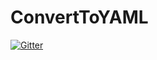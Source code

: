 # ConvertToYAML

[![Gitter](https://badges.gitter.im/Join%20Chat.svg)](https://gitter.im/Phil-Factor/ConvertToYAML?utm_source=badge&utm_medium=badge&utm_campaign=pr-badge&utm_content=badge)